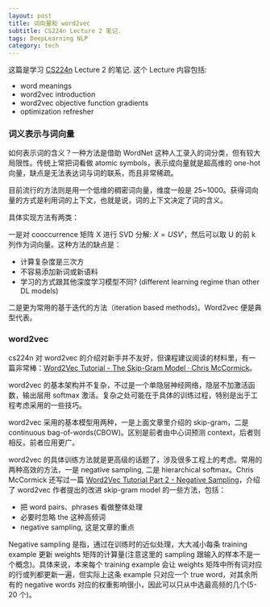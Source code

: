 ```yaml
---
layout: post
title: 词向量和 word2vec
subtitle: CS224n Lecture 2 笔记.
tags: DeepLearning NLP
category: tech
---
```


这篇是学习 [CS224n](http://web.stanford.edu/class/cs224n/syllabus.html) Lecture 2 的笔记. 这个 Lecture 内容包括:

* word meanings
* word2vec introduction
* word2vec objective function gradients
* optimization refresher 

### 词义表示与词向量

如何表示词的含义？一种方法是借助 WordNet 这种人工录入的词分类，但有较大局限性。传统上常把词看做 atomic symbols，表示成向量就是超高维的 one-hot 向量，缺点是无法表达词与词的联系，而且非常稀疏。

目前流行的方法则是用一个低维的稠密词向量，维度一般是 25~1000。获得词向量的方式是利用词的上下文，也就是说，词的上下文决定了词的含义。

具体实现方法有两类：

一是对 cooccurrence 矩阵 X 进行 SVD 分解: $X = USV'$，然后可以取 U 的前 k 列作为词向量。这种方法的缺点是：
* 计算复杂度是三次方
* 不容易添加新词或新语料
* 学习的方式跟其他深度学习模型不同? (different learning regime than other DL models)

二是更为常用的基于迭代的方法（iteration based methods)。Word2vec 便是典型代表。

### word2vec

cs224n 对 word2vec 的介绍对新手并不友好，但课程建议阅读的材料里，有一篇非常棒：[Word2Vec Tutorial - The Skip-Gram Model · Chris McCormick](http://mccormickml.com/2016/04/19/word2vec-tutorial-the-skip-gram-model/)。

word2vec 的基本架构并不复杂，不过是一个单隐层神经网络，隐层不加激活函数，输出层用 softmax 激活。复杂之处可能在于具体的训练过程，特别是出于工程考虑采用的一些技巧。

word2vec 采用的基本模型用两种，一是上面文章里介绍的 skip-gram，二是 continuous bag-of-words(CBOW)。区别是前者由中心词预测 context，后者则相反。前者应用更广。

word2vec 的具体训练方法就是更高级的话题了，涉及很多工程上的考虑。常用的两种高效的方法，一是 negative sampling, 二是 hierarchical softmax。Chris McCormick 还写过一篇 [Word2Vec Tutorial Part 2 - Negative Sampling](http://mccormickml.com/2017/01/11/word2vec-tutorial-part-2-negative-sampling/)，介绍了 word2vec 作者提出的改进 skip-gram model 的一些方法，包括：
* 把 word pairs、phrases 看做整体处理
* 必要时忽略 the 这种高频词
* negative sampling, 这是文章的重点

Negative sampling 是指，通过在训练时的近似处理，大大减小每条 training example 更新 weights 矩阵的计算量(注意这里的 sampling 跟输入的样本不是一个概念)。具体来说，本来每个 training example 会让 weights 矩阵中所有词对应的行或列都更新一遍，但实际上这条 example 只对应一个 true word，对其余所有的 negative words 对应的权重影响很小，因此可以只从中选最高频的几个(5-20 个)。
